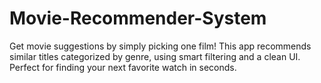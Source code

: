 # Movie-Recommender-System
Get movie suggestions by simply picking one film! This app recommends similar titles categorized by genre, using smart filtering and a clean UI. Perfect for finding your next favorite watch in seconds.
